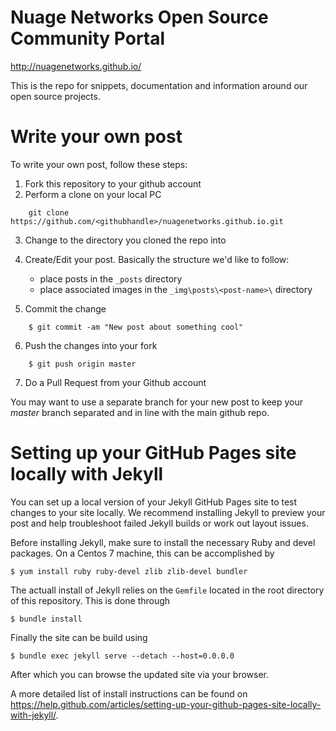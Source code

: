 # Nuage Networks Open Source Community Portal

http://nuagenetworks.github.io/

This is the repo for snippets, documentation and information around our open source projects.


# Write your own post

To write your own post, follow these steps:

1. Fork this repository to your github account
2. Perform a clone on your local PC

```
    git clone https://github.com/<githubhandle>/nuagenetworks.github.io.git 
```
3. Change to the directory you cloned the repo into

4. Create/Edit your post. Basically the structure we'd like to follow:
   
    - place posts in the `_posts` directory
    - place associated images in the `_img\posts\<post-name>\` directory

5. Commit the change
```
    $ git commit -am "New post about something cool"
```
6. Push the changes into your fork
```
    $ git push origin master
```
7. Do a Pull Request from your Github account


You may want to use a separate branch for your new post to keep your _master_ branch separated and in line with the main github repo.


# Setting up your GitHub Pages site locally with Jekyll

You can set up a local version of your Jekyll GitHub Pages site to test changes to your site locally. We recommend installing Jekyll to preview your post and help troubleshoot failed Jekyll builds or work out layout issues. 

Before installing Jekyll, make sure to install the necessary Ruby and devel packages. On a Centos 7 machine, this can be accomplished by

    $ yum install ruby ruby-devel zlib zlib-devel bundler

The actuall install of Jekyll relies on the `Gemfile` located in the root directory of this repository. This is done through

    $ bundle install

Finally the site can be build using

    $ bundle exec jekyll serve --detach --host=0.0.0.0

After which you can browse the updated site via your browser.

A more detailed list of install instructions can be found on https://help.github.com/articles/setting-up-your-github-pages-site-locally-with-jekyll/.

